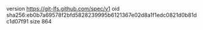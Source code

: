 version https://git-lfs.github.com/spec/v1
oid sha256:eb0b7a69578f2bfd5828239995b6121367e02d8a1f1edc0821d0b81dc1d07f91
size 864
